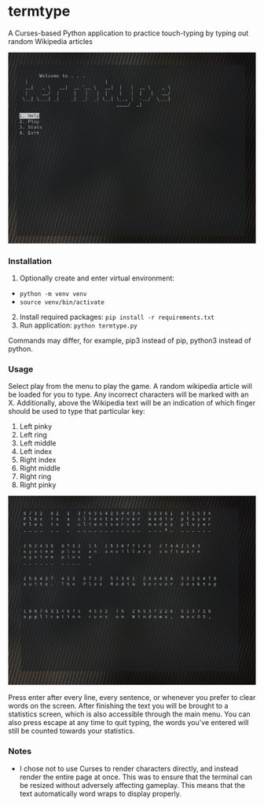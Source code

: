 # termtype

A Curses-based Python application to practice touch-typing by typing out random Wikipedia articles

![Screenshot](images/tt.png)

### Installation

1. Optionally create and enter virtual environment:
- `python -m venv venv`
- `source venv/bin/activate`
2. Install required packages: `pip install -r requirements.txt`
3. Run application: `python termtype.py`

Commands may differ, for example, pip3 instead of pip, python3 instead of python.

### Usage
Select play from the menu to play the game. A random wikipedia article will be loaded for you to type. Any incorrect characters will be marked with an X. Additionally, above the Wikipedia text will be an indication of which finger should be used to type that particular key:
1. Left pinky
2. Left ring
3. Left middle
4. Left index
5. Right index
6. Right middle
7. Right ring
8. Right pinky

![Screenshot](images/play.png)

Press enter after every line, every sentence, or whenever you prefer to clear words on the screen. After finishing the text you will be brought to a statistics screen, which is also accessible through the main menu. You can also press escape at any time to quit typing, the words you've entered will still be counted towards your statistics.

### Notes
- I chose not to use Curses to render characters directly, and instead render the entire page at once. This was to ensure that the terminal can be resized without adversely affecting gameplay. This means that the text automatically word wraps to display properly.

